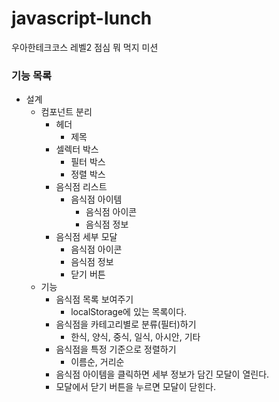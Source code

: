 # javascript-lunch

우아한테크코스 레벨2 점심 뭐 먹지 미션

### 기능 목록

- 설계
  - 컴포넌트 분리
    - 헤더
      - 제목
    - 셀렉터 박스
      - 필터 박스
      - 정렬 박스
    - 음식점 리스트
      - 음식점 아이템
        - 음식점 아이콘
        - 음식점 정보
    - 음식점 세부 모달
      - 음식점 아이콘
      - 음식점 정보
      - 닫기 버튼
  - 기능
    - 음식점 목록 보여주기
      - localStorage에 있는 목록이다.
    - 음식점을 카테고리별로 분류(필터)하기
      - 한식, 양식, 중식, 일식, 아시안, 기타
    - 음식점을 특정 기준으로 정렬하기
      - 이름순, 거리순
    - 음식점 아이템을 클릭하면 세부 정보가 담긴 모달이 열린다.
    - 모달에서 닫기 버튼을 누르면 모달이 닫힌다.
